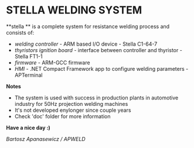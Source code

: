 # STELLA WELDING SYSTEM

**stella ** is a complete system for resistance welding process and consists of:
* *welding controller* - ARM based I/O device - Stella C1-64-7
* *thyristors ignition board* - interface between controller and thyristor - Stella FT1-1
* *firmware* - ARM-GCC firmware
* *HMI* - .NET Compact Framework app to configure welding parameters - APTerminal

**Notes**
* The system is used with success in production plants in automotive industry for 50Hz projection welding machines
* It's not developed enylonger since couple years
* Check 'doc' folder for more information

**Have a nice day :)**

*Bartosz Apanasewicz / APWELD*
